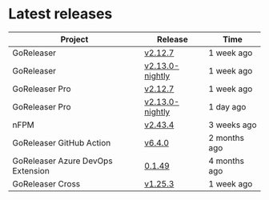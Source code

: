 # Latest releases

| Project                           | Release                                                                                         | Time        |
| --------------------------------- | ----------------------------------------------------------------------------------------------- | ----------- |
| GoReleaser | [v2.12.7](https://github.com/goreleaser/goreleaser/releases/tag/v2.12.7) | 1 week ago |
| GoReleaser | [v2.13.0-nightly](https://github.com/goreleaser/goreleaser/releases/tag/nightly) | 1 week ago |
| GoReleaser Pro | [v2.12.7](https://github.com/goreleaser/goreleaser-pro/releases/tag/v2.12.7) | 1 week ago |
| GoReleaser Pro | [v2.13.0-nightly](https://github.com/goreleaser/goreleaser-pro/releases/tag/nightly) | 1 day ago |
| nFPM | [v2.43.4](https://github.com/goreleaser/nfpm/releases/tag/v2.43.4) | 3 weeks ago |
| GoReleaser GitHub Action | [v6.4.0](https://github.com/goreleaser/goreleaser-action/releases/tag/v6.4.0) | 2 months ago |
| GoReleaser Azure DevOps Extension | [0.1.49](https://github.com/goreleaser/goreleaser-azure-devops-extension/releases/tag/0.1.49) | 4 months ago |
| GoReleaser Cross | [v1.25.3](https://github.com/goreleaser/goreleaser-cross/releases/tag/v1.25.3) | 1 week ago |

